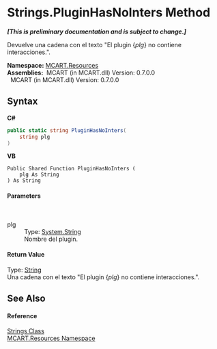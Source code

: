 # Strings.PluginHasNoInters Method 
 _**\[This is preliminary documentation and is subject to change.\]**_

Devuelve una cadena con el texto "El plugin {*plg*} no contiene interacciones.".

**Namespace:**&nbsp;<a href="041b170e-5907-685d-b002-4dcd9adea31f">MCART.Resources</a><br />**Assemblies:**&nbsp;&nbsp;MCART (in MCART.dll) Version: 0.7.0.0<br />&nbsp;&nbsp;MCART (in MCART.dll) Version: 0.7.0.0<br />

## Syntax

**C#**<br />
``` C#
public static string PluginHasNoInters(
	string plg
)
```

**VB**<br />
``` VB
Public Shared Function PluginHasNoInters ( 
	plg As String
) As String
```


#### Parameters
&nbsp;<dl><dt>plg</dt><dd>Type: <a href="http://msdn2.microsoft.com/es-es/library/s1wwdcbf" target="_blank">System.String</a><br />Nombre del plugin.</dd></dl>

#### Return Value
Type: <a href="http://msdn2.microsoft.com/es-es/library/s1wwdcbf" target="_blank">String</a><br />Una cadena con el texto "El plugin {*plg*} no contiene interacciones.".

## See Also


#### Reference
<a href="405d9625-9048-d87c-0dfb-200370247352">Strings Class</a><br /><a href="041b170e-5907-685d-b002-4dcd9adea31f">MCART.Resources Namespace</a><br />